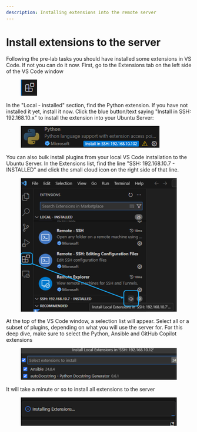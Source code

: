 ```yaml
---
description: Installing extensions into the remote server
---
```


# Install extensions to the server

Following the pre-lab tasks you should have installed some extensions in VS Code. If not you can do it now. First, go to the Extensions tab on the left side of the VS Code window

<div align="left"><figure><img src="../../.gitbook/assets/image (2) (1) (1) (1) (1) (1) (1) (1) (1) (1) (1).png" alt=""><figcaption></figcaption></figure></div>

In the "Local - installed" section, find the Python extension. If you have not installed it yet, install it now. Click the blue button/text saying "Install in SSH: 192.168.10.x" to install the extension into your Ubuntu Server:

<div align="left"><figure><img src="../../.gitbook/assets/image (3) (1) (1) (1) (1) (1) (1) (1) (1) (1).png" alt=""><figcaption></figcaption></figure></div>

You can also bulk install plugins from your local VS Code installation to the Ubuntu Server. In the Extensions list, find the line "SSH: 192.168.10.7 - INSTALLED" and click the small cloud icon on the right side of that line.

<figure><img src="../../.gitbook/assets/image (4) (1) (1) (1) (1) (1) (1).png" alt="" width="563"><figcaption></figcaption></figure>

At the top of the VS Code window, a selection list will appear. Select all or a subset of plugins, depending on what you will use the server for. For this deep dive, make sure to select the Python, Ansible and GitHub Copilot extensions

<figure><img src="../../.gitbook/assets/image (1) (1) (1) (1) (1) (1) (1) (1) (1).png" alt="" width="563"><figcaption></figcaption></figure>

It will take a minute or so to install all extensions to the server

<figure><img src="../../.gitbook/assets/image (2) (1) (1) (1) (1) (1) (1) (1) (1).png" alt="" width="536"><figcaption></figcaption></figure>
